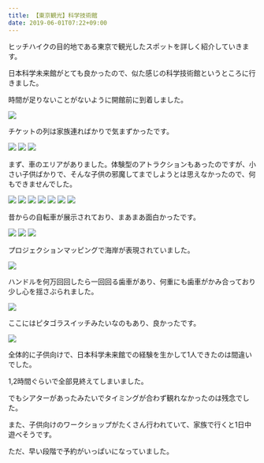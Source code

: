 ```yaml
---
title: 【東京観光】科学技術館
date: 2019-06-01T07:22+09:00
---
```


ヒッチハイクの目的地である東京で観光したスポットを詳しく紹介していきます。

日本科学未来館がとても良かったので、似た感じの科学技術館というところに行きました。

時間が足りないことがないように開館前に到着しました。

![](images/Tokyo-tourism-science-museum/20190327171601.jpg)

チケットの列は家族連ればかりで気まずかったです。

![](images/Tokyo-tourism-science-museum/20190327171520.jpg)
![](images/Tokyo-tourism-science-museum/20190327171611.jpg)
![](images/Tokyo-tourism-science-museum/20190327171516.jpg)

まず、車のエリアがありました。体験型のアトラクションもあったのですが、小さい子供ばかりで、そんな子供の邪魔してまでしようとは思えなかったので、何もできませんでした。

![](images/Tokyo-tourism-science-museum/20190327171615.jpg)
![](images/Tokyo-tourism-science-museum/20190327171503.jpg)
![](images/Tokyo-tourism-science-museum/20190327171546.jpg)
![](images/Tokyo-tourism-science-museum/20190327171534.jpg)
![](images/Tokyo-tourism-science-museum/20190327171606.jpg)
![](images/Tokyo-tourism-science-museum/20190327171511.jpg)
![](images/Tokyo-tourism-science-museum/20190327171550.jpg)

昔からの自転車が展示されており、まあまあ面白かったです。

![](images/Tokyo-tourism-science-museum/20190327171538.jpg)
![](images/Tokyo-tourism-science-museum/20190327171525.jpg)
![](images/Tokyo-tourism-science-museum/20190327171555.jpg)

プロジェクションマッピングで海岸が表現されていました。

![](images/Tokyo-tourism-science-museum/20190327171529.jpg)

ハンドルを何万回回したら一回回る歯車があり、何重にも歯車がかみ合っており少し心を揺さぶられました。

![](images/Tokyo-tourism-science-museum/20190327171507.jpg)

ここにはピタゴラスイッチみたいなのもあり、良かったです。

![](images/Tokyo-tourism-science-museum/20190327171542.jpg)

全体的に子供向けで、日本科学未来館での経験を生かして1人できたのは間違いでした。

1,2時間ぐらいで全部見終えてしまいました。

でもシアターがあったみたいでタイミングが合わず観れなかったのは残念でした。

また、子供向けのワークショップがたくさん行われていて、家族で行くと1日中遊べそうです。

ただ、早い段階で予約がいっぱいになっていました。
